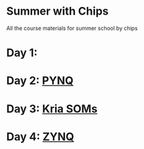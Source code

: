 # Summer with Chips
All the course materials for summer school by chips

# Day 1: 

# Day 2: [PYNQ](./)

# Day 3: [Kria SOMs](<./Day 3/README.md>)

# Day 4: [ZYNQ](./)

